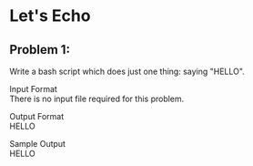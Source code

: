 Let's Echo
==============



Problem 1:
----------


Write a bash script which does just one thing: saying "HELLO".

Input Format  
There is no input file required for this problem.

Output Format   
HELLO

Sample Output   
HELLO

